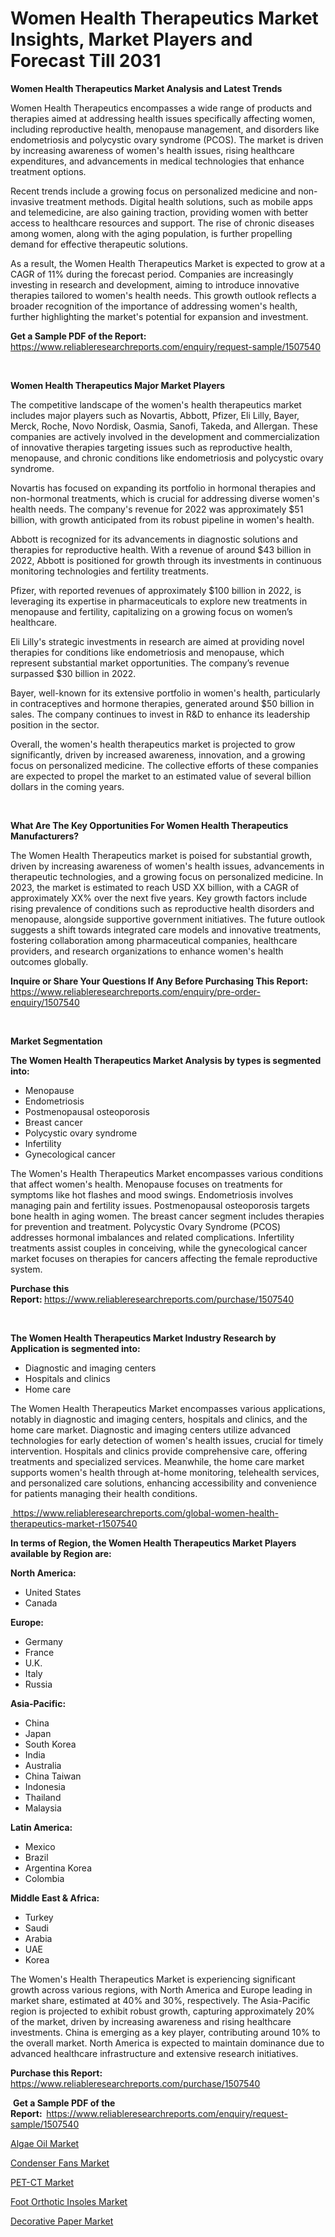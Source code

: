 <p><h1>Women Health Therapeutics Market Insights, Market Players and Forecast Till 2031</h1></p><p><strong>Women Health Therapeutics Market Analysis and Latest Trends</strong></p>
<p><p>Women Health Therapeutics encompasses a wide range of products and therapies aimed at addressing health issues specifically affecting women, including reproductive health, menopause management, and disorders like endometriosis and polycystic ovary syndrome (PCOS). The market is driven by increasing awareness of women's health issues, rising healthcare expenditures, and advancements in medical technologies that enhance treatment options.</p><p>Recent trends include a growing focus on personalized medicine and non-invasive treatment methods. Digital health solutions, such as mobile apps and telemedicine, are also gaining traction, providing women with better access to healthcare resources and support. The rise of chronic diseases among women, along with the aging population, is further propelling demand for effective therapeutic solutions.</p><p>As a result, the Women Health Therapeutics Market is expected to grow at a CAGR of 11% during the forecast period. Companies are increasingly investing in research and development, aiming to introduce innovative therapies tailored to women's health needs. This growth outlook reflects a broader recognition of the importance of addressing women's health, further highlighting the market's potential for expansion and investment.</p></p>
<p><strong>Get a Sample PDF of the Report:&nbsp;</strong> <a href="https://www.reliableresearchreports.com/enquiry/request-sample/1507540">https://www.reliableresearchreports.com/enquiry/request-sample/1507540</a></p>
<p>&nbsp;</p>
<p><strong>Women Health Therapeutics Major Market Players</strong></p>
<p><p>The competitive landscape of the women's health therapeutics market includes major players such as Novartis, Abbott, Pfizer, Eli Lilly, Bayer, Merck, Roche, Novo Nordisk, Oasmia, Sanofi, Takeda, and Allergan. These companies are actively involved in the development and commercialization of innovative therapies targeting issues such as reproductive health, menopause, and chronic conditions like endometriosis and polycystic ovary syndrome.</p><p>Novartis has focused on expanding its portfolio in hormonal therapies and non-hormonal treatments, which is crucial for addressing diverse women's health needs. The company's revenue for 2022 was approximately $51 billion, with growth anticipated from its robust pipeline in women's health.</p><p>Abbott is recognized for its advancements in diagnostic solutions and therapies for reproductive health. With a revenue of around $43 billion in 2022, Abbott is positioned for growth through its investments in continuous monitoring technologies and fertility treatments.</p><p>Pfizer, with reported revenues of approximately $100 billion in 2022, is leveraging its expertise in pharmaceuticals to explore new treatments in menopause and fertility, capitalizing on a growing focus on women’s healthcare.</p><p>Eli Lilly's strategic investments in research are aimed at providing novel therapies for conditions like endometriosis and menopause, which represent substantial market opportunities. The company’s revenue surpassed $30 billion in 2022.</p><p>Bayer, well-known for its extensive portfolio in women's health, particularly in contraceptives and hormone therapies, generated around $50 billion in sales. The company continues to invest in R&D to enhance its leadership position in the sector.</p><p>Overall, the women's health therapeutics market is projected to grow significantly, driven by increased awareness, innovation, and a growing focus on personalized medicine. The collective efforts of these companies are expected to propel the market to an estimated value of several billion dollars in the coming years.</p></p>
<p>&nbsp;</p>
<p><strong>What Are The Key Opportunities For Women Health Therapeutics Manufacturers?</strong></p>
<p><p>The Women Health Therapeutics market is poised for substantial growth, driven by increasing awareness of women's health issues, advancements in therapeutic technologies, and a growing focus on personalized medicine. In 2023, the market is estimated to reach USD XX billion, with a CAGR of approximately XX% over the next five years. Key growth factors include rising prevalence of conditions such as reproductive health disorders and menopause, alongside supportive government initiatives. The future outlook suggests a shift towards integrated care models and innovative treatments, fostering collaboration among pharmaceutical companies, healthcare providers, and research organizations to enhance women's health outcomes globally.</p></p>
<p><strong>Inquire or Share Your Questions If Any Before Purchasing This Report:</strong> <a href="https://www.reliableresearchreports.com/enquiry/pre-order-enquiry/1507540">https://www.reliableresearchreports.com/enquiry/pre-order-enquiry/1507540</a></p>
<p>&nbsp;</p>
<p><strong>Market Segmentation</strong></p>
<p><strong>The Women Health Therapeutics Market Analysis by types is segmented into:</strong></p>
<p><ul><li>Menopause</li><li>Endometriosis</li><li>Postmenopausal osteoporosis</li><li>Breast cancer</li><li>Polycystic ovary syndrome</li><li>Infertility</li><li>Gynecological cancer</li></ul></p>
<p><p>The Women's Health Therapeutics Market encompasses various conditions that affect women's health. Menopause focuses on treatments for symptoms like hot flashes and mood swings. Endometriosis involves managing pain and fertility issues. Postmenopausal osteoporosis targets bone health in aging women. The breast cancer segment includes therapies for prevention and treatment. Polycystic Ovary Syndrome (PCOS) addresses hormonal imbalances and related complications. Infertility treatments assist couples in conceiving, while the gynecological cancer market focuses on therapies for cancers affecting the female reproductive system.</p></p>
<p><strong>Purchase this Report:&nbsp;</strong><a href="https://www.reliableresearchreports.com/purchase/1507540">https://www.reliableresearchreports.com/purchase/1507540</a></p>
<p>&nbsp;</p>
<p><strong>The Women Health Therapeutics Market Industry Research by Application is segmented into:</strong></p>
<p><ul><li>Diagnostic and imaging centers</li><li>Hospitals and clinics</li><li>Home care</li></ul></p>
<p><p>The Women Health Therapeutics Market encompasses various applications, notably in diagnostic and imaging centers, hospitals and clinics, and the home care market. Diagnostic and imaging centers utilize advanced technologies for early detection of women's health issues, crucial for timely intervention. Hospitals and clinics provide comprehensive care, offering treatments and specialized services. Meanwhile, the home care market supports women's health through at-home monitoring, telehealth services, and personalized care solutions, enhancing accessibility and convenience for patients managing their health conditions.</p></p>
<p><a href="https://www.reliableresearchreports.com/global-women-health-therapeutics-market-r1507540">&nbsp;https://www.reliableresearchreports.com/global-women-health-therapeutics-market-r1507540</a></p>
<p><strong>In terms of Region, the Women Health Therapeutics Market Players available by Region are:</strong></p>
<p>
    <p> <strong> North America: </strong>
        <ul>
            <li>United States</li>
            <li>Canada</li>
        </ul>
        </p> 
    <p> <strong> Europe: </strong>
        <ul>
            <li>Germany</li>
            <li>France</li>
            <li>U.K.</li>
            <li>Italy</li>
            <li>Russia</li>
        </ul>
        </p> 
    <p> <strong> Asia-Pacific: </strong>
        <ul>
            <li>China</li>
            <li>Japan</li>
            <li>South Korea</li>
            <li>India</li>
            <li>Australia</li>
            <li>China Taiwan</li>
            <li>Indonesia</li>
            <li>Thailand</li>
            <li>Malaysia</li>
        </ul>
        </p> 
    <p> <strong> Latin America: </strong>
        <ul>
            <li>Mexico</li>
            <li>Brazil</li>
            <li>Argentina Korea</li>
            <li>Colombia</li>
        </ul>
        </p> 
    <p> <strong> Middle East & Africa: </strong>
        <ul>
            <li>Turkey</li>
            <li>Saudi</li>
            <li>Arabia</li>
            <li>UAE</li>
            <li>Korea</li>
        </ul>
    </p>
    </p>
<p><p>The Women's Health Therapeutics Market is experiencing significant growth across various regions, with North America and Europe leading in market share, estimated at 40% and 30%, respectively. The Asia-Pacific region is projected to exhibit robust growth, capturing approximately 20% of the market, driven by increasing awareness and rising healthcare investments. China is emerging as a key player, contributing around 10% to the overall market. North America is expected to maintain dominance due to advanced healthcare infrastructure and extensive research initiatives.</p></p>
<p><strong>Purchase this Report: </strong><a href="https://www.reliableresearchreports.com/purchase/1507540">https://www.reliableresearchreports.com/purchase/1507540</a></p>
<p>&nbsp;<strong>Get a Sample PDF of the Report:&nbsp;&nbsp;</strong><a href="https://www.reliableresearchreports.com/enquiry/request-sample/1507540">https://www.reliableresearchreports.com/enquiry/request-sample/1507540</a></p>
<p><strong></strong></p>
<p><p><a href="https://www.linkedin.com/pulse/algae-oil-market-investigation-industry-evolution-forecast-vk4we?trackingId=Q1bo4JaPTC6x1TSLa3V36Q%3D%3D">Algae Oil Market</a></p><p><a href="https://www.linkedin.com/pulse/navigating-global-condenser-fans-market-landscape-trends-bzese?trackingId=irlZqzh%2BSJm5BLnDXOvRAw%3D%3D">Condenser Fans Market</a></p><p><a href="https://github.com/AshrafKhan865/Market-Research-Report-List-1/blob/main/pet-ct-market.md">PET-CT Market</a></p><p><a href="https://medium.com/@daniimatthews/foot-orthotic-insoles-market-strategic-insights-product-evolution-and-market-segmentation-in-the-766bc1428abc">Foot Orthotic Insoles Market</a></p><p><a href="https://issuu.com/reportprime-2/docs/decorative-paper-market-size-2030.p_24bbcff2eba031">Decorative Paper Market</a></p></p>